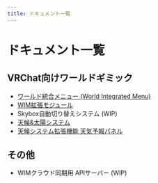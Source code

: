 ```yaml
---
title: ドキュメント一覧
---
```


# ドキュメント一覧

## VRChat向けワールドギミック
- [ワールド統合メニュー (World Integrated Menu)](./wim-core/intro)
- [WIM拡張モジュール](./wim-modules/intro)
- Skybox自動切り替えシステム (WIP)
- [天候&太陽システム](./wass-core/intro)
- [天候システム拡張機能 天気予報パネル](./wass-weather-panel/intro)

## その他
- WIMクラウド同期用 APIサーバー (WIP)